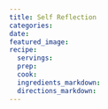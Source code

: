 ```yaml
---
title: Self Reflection
categories:
date:
featured_image:
recipe:
  servings:
  prep:
  cook:
  ingredients_markdown:
  directions_markdown:
---
```

